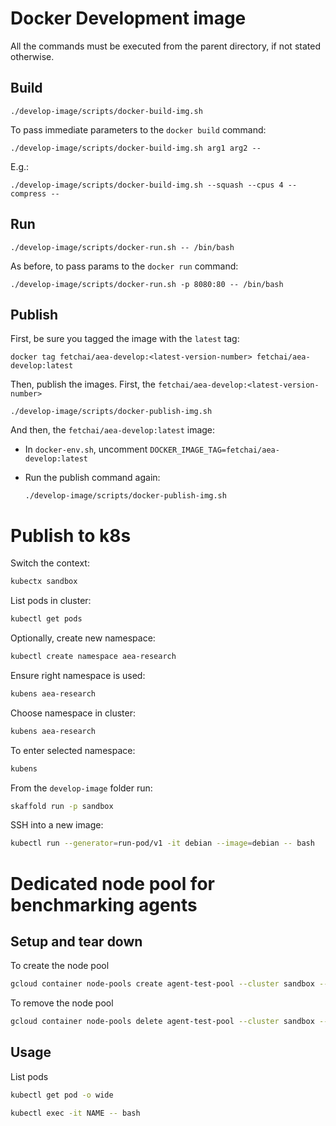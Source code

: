 # Docker Development image

All the commands must be executed from the parent directory, if not stated otherwise.

## Build

    ./develop-image/scripts/docker-build-img.sh
    

To pass immediate parameters to the `docker build` command:

    ./develop-image/scripts/docker-build-img.sh arg1 arg2 --    

E.g.:

    ./develop-image/scripts/docker-build-img.sh --squash --cpus 4 --compress --    


## Run

    ./develop-image/scripts/docker-run.sh -- /bin/bash
 
As before, to pass params to the `docker run` command:

    ./develop-image/scripts/docker-run.sh -p 8080:80 -- /bin/bash


## Publish

First, be sure you tagged the image with the `latest` tag: 

    docker tag fetchai/aea-develop:<latest-version-number> fetchai/aea-develop:latest

Then, publish the images. First, the `fetchai/aea-develop:<latest-version-number>`

    ./develop-image/scripts/docker-publish-img.sh

And then, the `fetchai/aea-develop:latest` image:

- In `docker-env.sh`, uncomment `DOCKER_IMAGE_TAG=fetchai/aea-develop:latest`  

- Run the publish command again: 

      ./develop-image/scripts/docker-publish-img.sh

# Publish to k8s

Switch the context:
``` bash
kubectx sandbox
```

List pods in cluster:
``` bash
kubectl get pods
```

Optionally, create new namespace:
``` bash
kubectl create namespace aea-research
```

Ensure right namespace is used:
``` bash
kubens aea-research
```
Choose namespace in cluster:
``` bash
kubens aea-research
```
To enter selected namespace:
``` bash
kubens
```

From the `develop-image` folder run:
``` bash
skaffold run -p sandbox
```

SSH into a new image:
``` bash
kubectl run --generator=run-pod/v1 -it debian --image=debian -- bash
```

# Dedicated node pool for benchmarking agents


## Setup and tear down

To create the node pool
``` bash
gcloud container node-pools create agent-test-pool --cluster sandbox --project fetch-ai-sandbox --node-taints dedicated=agent:NoSchedule --machine-type=n1-standard-4 --num-nodes=1 --enable-autoscaling --node-labels=type=agent-test --max-nodes=1  --min-nodes=0
```
To remove the node pool 
``` bash
gcloud container node-pools delete agent-test-pool --cluster sandbox --project fetch-ai-sandbox
```

## Usage

List pods

``` bash
kubectl get pod -o wide
```

``` bash
kubectl exec -it NAME -- bash
```



